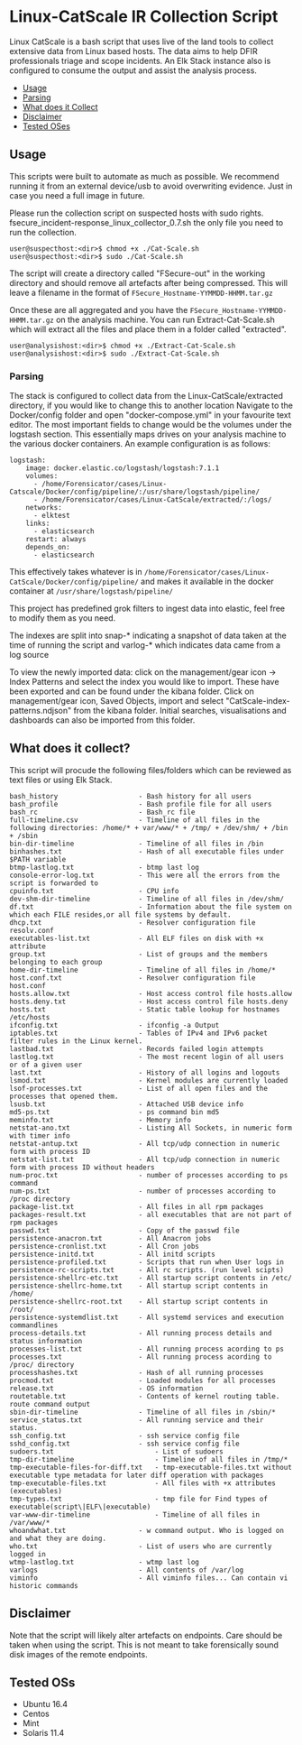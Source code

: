 # Linux-CatScale IR Collection Script 

Linux CatScale is a bash script that uses live of the land tools to collect extensive data from Linux based hosts. The data aims to help DFIR professionals triage and scope incidents. An Elk Stack instance also is configured to consume the output and assist the analysis process. 

- [Usage](#usage)
- [Parsing](#parsing)
- [What does it Collect](#what-does-it-collect)
- [Disclaimer](#disclaimer)
- [Tested OSes](#tested-oses)


## Usage

This scripts were built to automate as much as possible. We recommend running it from an external device/usb to avoid overwriting evidence. Just in case you need a full image in future. 

Please run the collection script on suspected hosts with sudo rights. fsecure_incident-response_linux_collector_0.7.sh the only file you need to run the collection. 

```
user@suspecthost:<dir>$ chmod +x ./Cat-Scale.sh
user@suspecthost:<dir>$ sudo ./Cat-Scale.sh 
```

The script will create a directory called "FSecure-out" in the working directory and should remove all artefacts after being compressed. This will leave a filename in the format of `FSecure_Hostname-YYMMDD-HHMM.tar.gz` 

Once these are all aggregated and you have the `FSecure_Hostname-YYMMDD-HHMM.tar.gz` on the analysis machine. You can run Extract-Cat-Scale.sh which will extract all the files and place them in a folder called "extracted".

```
user@analysishost:<dir>$ chmod +x ./Extract-Cat-Scale.sh
user@analysishost:<dir>$ sudo ./Extract-Cat-Scale.sh
```

### Parsing

The stack is configured to collect data from the Linux-CatScale/extracted directory, if you would like to change this to another location
Navigate to the Docker/config folder and open "docker-compose.yml" in your favourite text editor. 
The most important fields to change would be the volumes under the logstash section. This essentially maps drives on your analysis machine to the various docker containers. An example configuration is as follows:

```
logstash:
    image: docker.elastic.co/logstash/logstash:7.1.1
    volumes:
      - /home/Forensicator/cases/Linux-Catscale/Docker/config/pipeline/:/usr/share/logstash/pipeline/
      - /home/Forensicator/cases/Linux-CatScale/extracted/:/logs/
    networks:
      - elktest
    links:
      - elasticsearch
    restart: always
    depends_on:
      - elasticsearch
```

This effectively takes whatever is in `/home/Forensicator/cases/Linux-CatScale/Docker/config/pipeline/` and makes it available in the docker container at `/usr/share/logstash/pipeline/`

This project has predefined grok filters to ingest data into elastic, feel free to modify them as you need. 

The indexes are split into snap-\* indicating a snapshot of data taken at the time of running the script and varlog-\* which indicates data came from a log source

To view the newly imported data: click on the management/gear icon -> Index Patterns and select the index you would like to import. These have been exported and can be found under the kibana folder. Click on management/gear icon, Saved Objects, import and select "CatScale-index-patterns.ndjson" from the kibana folder. Initial searches, visualisations and dashboards can also be imported from this folder.


## What does it collect?

This script will procude the following files/folders which can be reviewed as text files or using Elk Stack.

```
bash_history                    - Bash history for all users
bash_profile                    - Bash profile file for all users
bash_rc                         - Bash_rc file
full-timeline.csv               - Timeline of all files in the following directories: /home/* + var/www/* + /tmp/ + /dev/shm/ + /bin + /sbin
bin-dir-timeline                - Timeline of all files in /bin
binhashes.txt                   - Hash of all executable files under $PATH variable
btmp-lastlog.txt                - btmp last log
console-error-log.txt           - This were all the errors from the script is forwarded to
cpuinfo.txt                     - CPU info
dev-shm-dir-timeline            - Timeline of all files in /dev/shm/
df.txt                          - Information about the file system on which each FILE resides,or all file systems by default.
dhcp.txt                        - Resolver configuration file resolv.conf
executables-list.txt            - All ELF files on disk with +x attribute
group.txt                       - List of groups and the members belonging to each group
home-dir-timeline               - Timeline of all files in /home/*
host.conf.txt                   - Resolver configuration file host.conf
hosts.allow.txt                 - Host access control file hosts.allow
hosts.deny.txt                  - Host access control file hosts.deny
hosts.txt                       - Static table lookup for hostnames /etc/hosts
ifconfig.txt                    - ifconfig -a Output
iptables.txt                    - Tables of IPv4 and IPv6 packet filter rules in the Linux kernel.
lastbad.txt                     - Records failed login attempts
lastlog.txt                     - The most recent login of all users or of a given user
last.txt                        - History of all logins and logouts
lsmod.txt                       - Kernel modules are currently loaded
lsof-processes.txt              - List of all open files and the processes that opened them.
lsusb.txt                       - Attached USB device info
md5-ps.txt                      - ps command bin md5
meminfo.txt                     - Memory info
netstat-ano.txt                 - Listing All Sockets, in numeric form with timer info
netstat-antup.txt               - All tcp/udp connection in numeric form with process ID
netstat-list.txt                - All tcp/udp connection in numeric form with process ID without headers
num-proc.txt                    - number of processes according to ps command
num-ps.txt                      - number of processes according to /proc directory
package-list.txt                - All files in all rpm packages
packages-result.txt             - all executables that are not part of rpm packages
passwd.txt                      - Copy of the passwd file
persistence-anacron.txt         - All Anacron jobs
persistence-cronlist.txt        - All Cron jobs
persistence-initd.txt           - All initd scripts
persistence-profiled.txt        - Scripts that run when User logs in
persistence-rc-scripts.txt      - All rc scripts. (run level scipts)
persistence-shellrc-etc.txt     - All startup script contents in /etc/
persistence-shellrc-home.txt    - All startup script contents in /home/
persistence-shellrc-root.txt    - All startup script contents in /root/
persistence-systemdlist.txt     - All systemd services and execution commandlines
process-details.txt             - All running process details and status information
processes-list.txt              - All running process acording to ps
processes.txt                   - All running process acording to /proc/ directory
processhashes.txt               - Hash of all running processes
procmod.txt                     - Loaded modules for all processes
release.txt                     - OS information
routetable.txt                  - Contents of kernel routing table. route command output
sbin-dir-timeline               - Timeline of all files in /sbin/*
service_status.txt              - All running service and their status.
ssh_config.txt                  - ssh service config file
sshd_config.txt                 - ssh service config file
sudoers.txt                         - List of sudoers
tmp-dir-timeline                    - Timeline of all files in /tmp/*
tmp-executable-files-for-diff.txt   - tmp-executable-files.txt without executable type metadata for later diff operation with packages
tmp-executable-files.txt            - All files with +x attributes (executables)
tmp-types.txt                       - tmp file for Find types of executable(script\|ELF\|executable)
var-www-dir-timeline                - Timeline of all files in /var/www/*
whoandwhat.txt                  - w command output. Who is logged on and what they are doing.
who.txt                         - List of users who are currently logged in
wtmp-lastlog.txt                - wtmp last log
varlogs                         - All contents of /var/log
viminfo                         - All viminfo files... Can contain vi historic commands
```

## Disclaimer

Note that the script will likely alter artefacts on endpoints. Care should be taken when using the script. This is not meant to take forensically sound disk images of the remote endpoints.


## Tested OSs

- Ubuntu 16.4
- Centos
- Mint
- Solaris 11.4